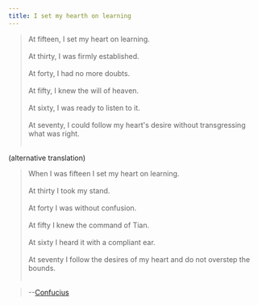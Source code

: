 ```yaml
---
title: I set my hearth on learning
---
```


> At fifteen, I set my heart on learning.  
> &nbsp;  
> At thirty, I was firmly established.   
> &nbsp;  
> At forty, I had no more doubts.  
> &nbsp;  
> At fifty, I knew the will of heaven.  
> &nbsp;  
> At sixty, I was ready to listen to it.  
> &nbsp;  
> At seventy, I could follow my heart's desire without transgressing what was right.  
> &nbsp;  

(alternative translation)

> When I was fifteen I set my heart on learning.  
> &nbsp;  
> At thirty I took my stand.  
> &nbsp;  
> At forty I was without confusion.  
> &nbsp;  
> At fifty I knew the command of Tian.  
> &nbsp;  
> At sixty I heard it with a compliant ear.  
> &nbsp;  
> At seventy I follow the desires of my heart and do not overstep the bounds.  
> &nbsp;  

> --[Confucius](https://en.wikipedia.org/wiki/Confucius)

